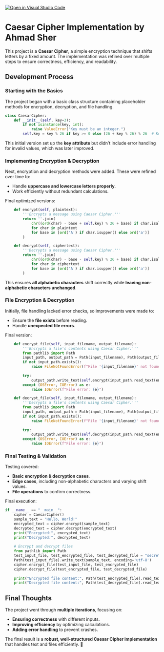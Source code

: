 [![Open in Visual Studio Code](https://classroom.github.com/assets/open-in-vscode-2e0aaae1b6195c2367325f4f02e2d04e9abb55f0b24a779b69b11b9e10269abc.svg)](https://classroom.github.com/online_ide?assignment_repo_id=18675510&assignment_repo_type=AssignmentRepo)

# Caesar Cipher Implementation by Ahmad Sher
This project is a **Caesar Cipher**, a simple encryption technique that shifts letters by a fixed amount. The implementation was refined over multiple steps to ensure correctness, efficiency, and readability.

## Development Process
### **Starting with the Basics**
The project began with a basic class structure containing placeholder methods for encryption, decryption, and file handling.

```python
class CaesarCipher:
    def __init__(self, key=3):
        if not isinstance(key, int):
            raise ValueError("Key must be an integer.")
        self.key = key % 26 if key >= 0 else (26 + key % 26) % 26  # Keeps shift values within a valid range
```
This initial version set up the **key attribute** but didn’t include error handling for invalid values, which was later improved.

### **Implementing Encryption & Decryption**
Next, encryption and decryption methods were added. These were refined over time to:
- Handle **uppercase and lowercase letters properly**.
- Work efficiently without redundant calculations.

Final optimized versions:
```python
    def encrypt(self, plaintext):
        '''Encrypts a message using Caesar Cipher.'''
        return ''.join(
            chr((ord(char) - base + self.key) % 26 + base) if char.isalpha() else char
            for char in plaintext
            for base in [ord('A') if char.isupper() else ord('a')]
        )

    def decrypt(self, ciphertext):
        '''Decrypts a message using Caesar Cipher.'''
        return ''.join(
            chr((ord(char) - base - self.key) % 26 + base) if char.isalpha() else char
            for char in ciphertext
            for base in [ord('A') if char.isupper() else ord('a')]
        )
```
This ensures **all alphabetic characters** shift correctly while **leaving non-alphabetic characters unchanged**.

### **File Encryption & Decryption**
Initially, file handling lacked error checks, so improvements were made to:
- Ensure the **file exists** before reading.
- Handle **unexpected file errors**.

Final version:
```python
    def encrypt_file(self, input_filename, output_filename):
        '''Encrypts a file's contents using Caesar Cipher.'''
        from pathlib import Path
        input_path, output_path = Path(input_filename), Path(output_filename)
        if not input_path.exists():
            raise FileNotFoundError(f"File '{input_filename}' not found.")
        
        try:
            output_path.write_text(self.encrypt(input_path.read_text(encoding='utf-8')))
        except (OSError, IOError) as e:
            raise IOError(f"File error: {e}")

    def decrypt_file(self, input_filename, output_filename):
        '''Decrypts a file's contents using Caesar Cipher.'''
        from pathlib import Path
        input_path, output_path = Path(input_filename), Path(output_filename)
        if not input_path.exists():
            raise FileNotFoundError(f"File '{input_filename}' not found.")
        
        try:
            output_path.write_text(self.decrypt(input_path.read_text(encoding='utf-8')))
        except (OSError, IOError) as e:
            raise IOError(f"File error: {e}")
```
### **Final Testing & Validation**
Testing covered:
- **Basic encryption & decryption cases**.
- **Edge cases**, including non-alphabetic characters and varying shift values.
- **File operations** to confirm correctness.

Final execution:
```python
if __name__ == "__main__":
    cipher = CaesarCipher()
    sample_text = "Hello, World!"
    encrypted_text = cipher.encrypt(sample_text)
    decrypted_text = cipher.decrypt(encrypted_text)
    print("Encrypted:", encrypted_text)
    print("Decrypted:", decrypted_text)
    
    # Encrypt and decrypt files
    from pathlib import Path
    test_input_file, test_encrypted_file, test_decrypted_file = "secret_message.txt", "encrypted_secret_message.txt", "decrypted_text.txt"
    Path(test_input_file).write_text(sample_text, encoding='utf-8')
    cipher.encrypt_file(test_input_file, test_encrypted_file)
    cipher.decrypt_file(test_encrypted_file, test_decrypted_file)
    
    print("Encrypted file content:", Path(test_encrypted_file).read_text(encoding='utf-8'))
    print("Decrypted file content:", Path(test_decrypted_file).read_text(encoding='utf-8'))
```

## **Final Thoughts**
The project went through **multiple iterations**, focusing on:
- **Ensuring correctness** with different inputs.
- **Improving efficiency** by optimizing calculations.
- **Adding error handling** to prevent crashes.

The final result is a **robust, well-structured Caesar Cipher implementation** that handles text and files efficiently. 🚀
